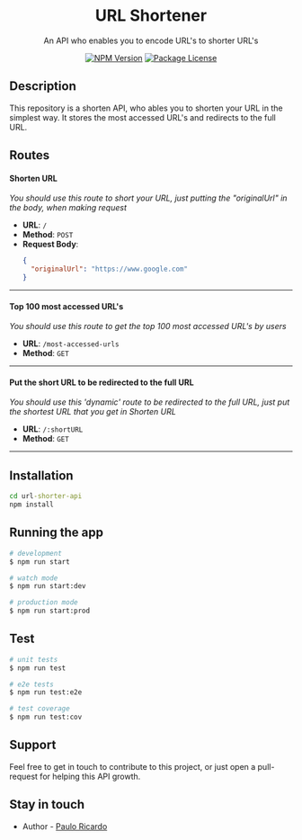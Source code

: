 <h1 align="center">
  URL Shortener
</h1>

[circleci-image]: https://img.shields.io/circleci/build/github/nestjs/nest/master?token=abc123def456
[circleci-url]: https://circleci.com/gh/nestjs/nest

<p align="center">An API who enables you to encode URL's to shorter URL's</p>
<p align="center">
<a href="https://www.npmjs.com/~nestjscore" target="_blank"><img src="https://img.shields.io/npm/v/@nestjs/core.svg" alt="NPM Version" /></a>
<a href="https://www.npmjs.com/~nestjscore" target="_blank"><img src="https://img.shields.io/npm/l/@nestjs/core.svg" alt="Package License" /></a>
</p>

## Description

This repository is a shorten API, who ables you to shorten your URL in the simplest way. It stores the most accessed URL's and redirects to the full URL.

## Routes

<h4>Shorten URL</h4>

*You should use this route to short your URL, just putting the "originalUrl" in the body, when making request*

- **URL**: `/`
- **Method**: `POST`
- **Request Body**:
  ```json
  {
    "originalUrl": "https://www.google.com"
  }

---
<h4>Top 100 most accessed URL's</h4>

*You should use this route to get the top 100 most accessed URL's by users*

- **URL**: `/most-accessed-urls`
- **Method**: `GET`

---
<h4>Put the short URL to be redirected to the full URL</h4>

*You should use this 'dynamic' route to be redirected to the full URL, just put the shortest URL that you get in Shorten URL*

- **URL**: `/:shortURL`
- **Method**: `GET`

---

## Installation

```cmd
cd url-shorter-api
npm install
```

## Running the app

```bash
# development
$ npm run start

# watch mode
$ npm run start:dev

# production mode
$ npm run start:prod
```

## Test

```bash
# unit tests
$ npm run test

# e2e tests
$ npm run test:e2e

# test coverage
$ npm run test:cov
```

## Support

Feel free to get in touch to contribute to this project, or just open a pull-request for helping this API growth.

## Stay in touch

- Author - [Paulo Ricardo](https://kamilmysliwiec.com)

